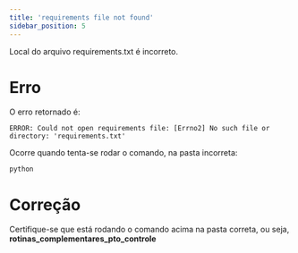 ```yaml
---
title: 'requirements file not found'
sidebar_position: 5
---
```


Local do arquivo requirements.txt é incorreto.

# Erro
O erro retornado é:
```
ERROR: Could not open requirements file: [Errno2] No such file or directory: 'requirements.txt'
```

Ocorre quando tenta-se rodar o comando, na pasta incorreta:
```
python
```

# Correção
Certifique-se que está rodando o comando acima na pasta correta, ou seja, **rotinas_complementares_pto_controle**